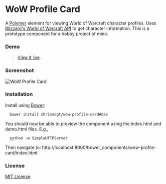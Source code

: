 # WoW Profile Card

A [Polymer](https://www.polymer-project.org/) element for viewing World of Warcraft character profiles. Uses [Blizzard's World of Warcraft API](http://blizzard.github.io/api-wow-docs/) to get character information. This is a prototype component for a hobby project of mine.

### Demo

> [View it live](http://chrisvogt.github.io/wow-profile-card/bower_components/wow-profile-card/demo.html).

### Screenshot

![WoW Profile Card](http://res.cloudinary.com/chrisvogt/image/upload/v1420464356/wow-profile-viewer_pcr3ze.png)

### Installation

Install using [Bower](http://bower.io):

```shell
  bower install chrisvogt/wow-profile-card#dev
```

You should now be able to preview the component using the index.html and demo.html files. E.g.,

```shell
  python -m SimpleHTTPServer
```

Then navigate to: http://localhost:8000/bower_components/wow-profile-card/index.html

### License

[MIT License](http://opensource.org/licenses/MIT)
